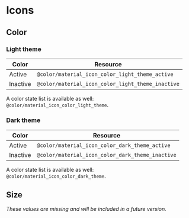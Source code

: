# Icons

## Color

### Light theme

| Color  | Resource |
| ------ | -------- |
| Active   | `@color/material_icon_color_light_theme_active`   |
| Inactive | `@color/material_icon_color_light_theme_inactive` |

A color state list is available as well: `@color/material_icon_color_light_theme`.

### Dark theme

| Color  | Resource |
| ------ | -------- |
| Active   | `@color/material_icon_color_dark_theme_active`   |
| Inactive | `@color/material_icon_color_dark_theme_inactive` |

A color state list is available as well: `@color/material_icon_color_dark_theme`.


## Size

*These values are missing and will be included in a future version.*


